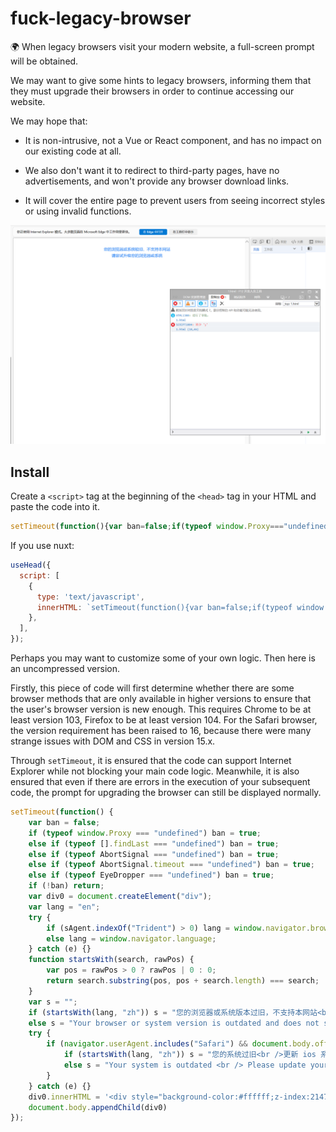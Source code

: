 # fuck-legacy-browser
🌍 When legacy browsers visit your modern website, a full-screen prompt will be obtained.

We may want to give some hints to legacy browsers, informing them that they must upgrade their browsers in order to continue accessing our website.

We may hope that:

- It is non-intrusive, not a Vue or React component, and has no impact on our existing code at all.

- We also don't want it to redirect to third-party pages, have no advertisements, and won't provide any browser download links.

- It will cover the entire page to prevent users from seeing incorrect styles or using invalid functions.

![](./435C65590F3A61B3DE69574D4B6DB405.png)

## Install

Create a `<script>` tag at the beginning of the `<head>` tag in your HTML and paste the code into it.

```js
setTimeout(function(){var ban=false;if(typeof window.Proxy==="undefined")ban=true;else if(typeof[].findLast==="undefined")ban=true;else if(typeof AbortSignal==="undefined")ban=true;else if(typeof AbortSignal.timeout==="undefined")ban=true;if(!ban)return;var div0=document.createElement("div");var lang="en";try{if(sAgent.indexOf("Trident")>0)lang=window.navigator.browserLanguage;else lang=window.navigator.language}catch(e){}function startsWith(search,rawPos){var pos=rawPos>0?rawPos|0:0;return search.substring(pos,pos+search.length)===search}var s="";if(startsWith(lang,"zh"))s="您的浏览器或系统版本过旧，不支持本网站<br />请尝试升级您的浏览器或系统";else s="Your browser or system version is outdated and does not support this website <br /> Please try to upgrade your browser or system";try{if(navigator.userAgent.includes("Safari")&&document.body.offsetWidth<document.body.offsetHeight){if(startsWith(lang,"zh"))s="您的系统过旧<br />更新 ios 系统至最新版本后可继续使用";else s="Your system is outdated <br /> Please update your iOS system to the latest version and continue to use it."}}catch(e){}div0.innerHTML='<div style="background-color:#ffffff;z-index:2147483647;position:fixed;left:0;top:0;width:100%;height:100%;"><div style="width:100%;height:100%;z-index:2147483647;vertical-align:center;text-align:center;color:#3288f5;font-size:14px;line-height:1.6;padding:32px;box-sizing:border-box">'+s+'</div></div>';document.body.appendChild(div0)});
```

If you use nuxt:

```js
useHead({
  script: [
    {
      type: 'text/javascript',
      innerHTML: `setTimeout(function(){var ban=false;if(typeof window.Proxy==="undefined")ban=true;else if(typeof[].findLast==="undefined")ban=true;else if(typeof AbortSignal==="undefined")ban=true;else if(typeof AbortSignal.timeout==="undefined")ban=true;if(!ban)return;var div0=document.createElement("div");var lang="en";try{if(sAgent.indexOf("Trident")>0)lang=window.navigator.browserLanguage;else lang=window.navigator.language}catch(e){}function startsWith(search,rawPos){var pos=rawPos>0?rawPos|0:0;return search.substring(pos,pos+search.length)===search}var s="";if(startsWith(lang,"zh"))s="您的浏览器或系统版本过旧，不支持本网站<br />请尝试升级您的浏览器或系统";else s="Your browser or system version is outdated and does not support this website <br /> Please try to upgrade your browser or system";try{if(navigator.userAgent.includes("Safari")&&document.body.offsetWidth<document.body.offsetHeight){if(startsWith(lang,"zh"))s="您的系统过旧<br />更新 ios 系统至最新版本后可继续使用";else s="Your system is outdated <br /> Please update your iOS system to the latest version and continue to use it."}}catch(e){}div0.innerHTML='<div style="background-color:#ffffff;z-index:2147483647;position:fixed;left:0;top:0;width:100%;height:100%;"><div style="width:100%;height:100%;z-index:2147483647;vertical-align:center;text-align:center;color:#3288f5;font-size:14px;line-height:1.6;padding:32px;box-sizing:border-box">'+s+'</div></div>';document.body.appendChild(div0)});`
    },
  ],
});
```

Perhaps you may want to customize some of your own logic. Then here is an uncompressed version.

Firstly, this piece of code will first determine whether there are some browser methods that are only available in higher versions to ensure that the user's browser version is new enough. This requires Chrome to be at least version 103, Firefox to be at least version 104. For the Safari browser, the version requirement has been raised to 16, because there were many strange issues with DOM and CSS in version 15.x.

Through `setTimeout`, it is ensured that the code can support Internet Explorer while not blocking your main code logic. Meanwhile, it is also ensured that even if there are errors in the execution of your subsequent code, the prompt for upgrading the browser can still be displayed normally. 

```js
setTimeout(function() {
    var ban = false;
    if (typeof window.Proxy === "undefined") ban = true;
    else if (typeof [].findLast === "undefined") ban = true;
    else if (typeof AbortSignal === "undefined") ban = true;
    else if (typeof AbortSignal.timeout === "undefined") ban = true;
    else if (typeof EyeDropper === "undefined") ban = true;
    if (!ban) return;
    var div0 = document.createElement("div");
    var lang = "en";
    try {
        if (sAgent.indexOf("Trident") > 0) lang = window.navigator.browserLanguage;
        else lang = window.navigator.language;
    } catch (e) {}
    function startsWith(search, rawPos) {
        var pos = rawPos > 0 ? rawPos | 0 : 0;
        return search.substring(pos, pos + search.length) === search;
    }
    var s = "";
    if (startsWith(lang, "zh")) s = "您的浏览器或系统版本过旧，不支持本网站<br />请尝试升级您的浏览器或系统";
    else s = "Your browser or system version is outdated and does not support this website <br /> Please try to upgrade your browser or system";
    try {
        if (navigator.userAgent.includes("Safari") && document.body.offsetWidth < document.body.offsetHeight) {
            if (startsWith(lang, "zh")) s = "您的系统过旧<br />更新 ios 系统至最新版本后可继续使用";
            else s = "Your system is outdated <br /> Please update your iOS system to the latest version and continue to use it.";
        }
    } catch (e) {}
    div0.innerHTML = '<div style="background-color:#ffffff;z-index:2147483647;position:fixed;left:0;top:0;width:100%;height:100%;"><div style="width:100%;height:100%;z-index:2147483647;vertical-align:center;text-align:center;color:#3288f5;font-size:14px;line-height:1.6;padding:32px;box-sizing:border-box">' + s + '</div></div>';
    document.body.appendChild(div0)
});
```
